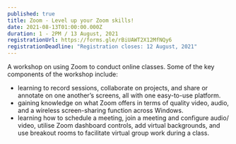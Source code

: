 ```yaml
---
published: true
title: Zoom - Level up your Zoom skills!
date: 2021-08-13T01:00:00.000Z
duration: 1 - 2PM / 13 August, 2021
registrationUrl: https://forms.gle/rBiUAWT2X12MfNQy6
registrationDeadline: "Registration closes: 12 August, 2021"
---
```


A workshop on using Zoom to conduct online classes. Some of the key components of the workshop include:

- learning to record sessions, collaborate on projects, and share or annotate on one another’s screens, all with one easy-to-use platform.
- gaining knowledge on what Zoom offers in terms of quality video, audio, and a wireless screen-sharing function across Windows.
- learning how to schedule a meeting, join a meeting and configure audio/ video, utilise Zoom dashboard controls, add virtual backgrounds, and use breakout rooms to facilitate virtual group work during a class.